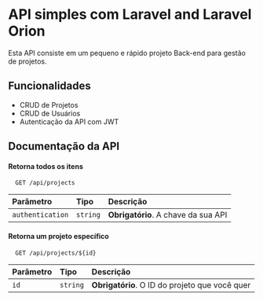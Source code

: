
# API simples com Laravel and Laravel Orion

Esta API consiste em um pequeno e rápido projeto Back-end para gestão de projetos. 


## Funcionalidades

- CRUD de Projetos
- CRUD de Usuários
- Autenticação da API com JWT


## Documentação da API

#### Retorna todos os itens

```http
  GET /api/projects
```

| Parâmetro   | Tipo       | Descrição                           |
| :---------- | :--------- | :---------------------------------- |
| `authentication` | `string` | **Obrigatório**. A chave da sua API |

#### Retorna um projeto específico

```http
  GET /api/projects/${id}
```

| Parâmetro   | Tipo       | Descrição                                   |
| :---------- | :--------- | :------------------------------------------ |
| `id`      | `string` | **Obrigatório**. O ID do projeto que você quer |


